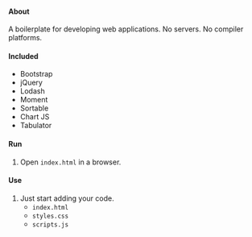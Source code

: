 #### About

A boilerplate for developing web applications. No servers. No compiler platforms.

#### Included

- Bootstrap
- jQuery
- Lodash
- Moment
- Sortable
- Chart JS
- Tabulator

#### Run

1. Open `index.html` in a browser.

#### Use

1. Just start adding your code.
	- `index.html`
	- `styles.css`
	- `scripts.js`
